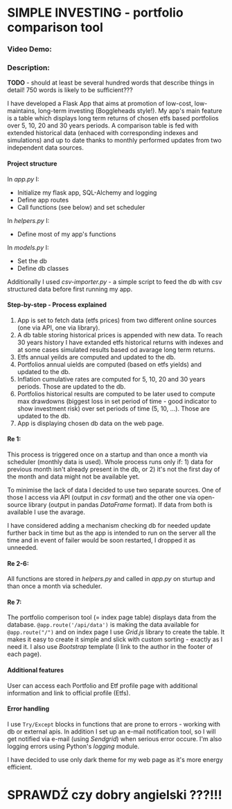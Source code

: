 # SIMPLE INVESTING - portfolio comparison tool
### Video Demo:  <URL HERE>
### Description:
**TODO** - should at least be several hundred words that describe things in detail! 750 words is likely to be sufficient???

I have developed a Flask App that aims at promotion of low-cost, low-maintains, long-term investing (Boggleheads style!). My app's main feature is a table which displays long term returns of chosen etfs based portfolios over 5, 10, 20 and 30 years periods. A comparison table is fed with extended historical data (enhaced with corresponding indexes and simulations) and up to date thanks to monthly performed updates from two independent data sources.

#### **Project structure**
In *app.py* I:
+ Initialize my flask app, SQL-Alchemy and logging
+ Define app routes
+ Call functions (see below) and set scheduler

In *helpers.py* I:
+ Define most of my app's functions

In *models.py* I:
+ Set the db
+ Define db classes

Additionally I used *csv-importer.py* - a simple script to feed the db with csv structured data before first running my app.

#### **Step-by-step - Process explained**

1. App is set to fetch data (etfs prices) from two different online sources (one via API, one via library).
2. A db table storing historical prices is appended with new data. To reach 30 years history I have extanded etfs historical returns with indexes and at some cases simulated results based od avarage long term returns.
3. Etfs annual yeilds are computed and updated to the db.
4. Portfolios annual uields are computed (based on etfs yields) and updated to the db.
5. Inflation cumulative rates are computed for 5, 10, 20 and 30 years periods. Those are updated to the db.
6. Portfolios historical results are computed to be later used to compute max drawdowns (biggest loss in set period of time - good indicator to show investment risk) over set periods of time (5, 10, ...). Those are updated to the db.
7. App is displaying chosen db data on the web page.

#### **Re 1:**
This process is triggered once on a startup and than once a month via scheduler (monthly data is used). Whole process runs only if: 1) data for previous month isn't already present in the db, or 2) it's not the first day of the month and data might not be available yet.

To minimise the lack of data I decided to use two separate sources. One of those I access via API (output in *csv* format) and the other one via open-source library (output in pandas *DataFrame* format). If data from both is available I use the avarage.

I have considered adding a mechanism checking db for needed update further back in time but as the app is intended to run on the server all the time and in event of failer would be soon restarted, I dropped it as unneeded.

#### **Re 2-6:**
All functions are stored in *helpers.py* and called in *app.py* on sturtup and than once a month via scheduler.

#### **Re 7:**
The portfolio comperison tool (= index page table) displays data from the database. `@app.route('/api/data')` is making the data available for `@app.route("/")` and on index page I use *Grid.js* library to create the table. It makes it easy to create it simple and slick with custom sorting - exactly as I need it. I also use *Bootstrap* template (I link to the author in the footer of each page).

#### **Additional features**
User can access each Portfolio and Etf profile page with additional information and link to official profile (Etfs).

#### **Error handling**
I use `Try/Except` blocks in functions that are prone to errors - working with db or external apis. In addition I set up an e-mail notification tool, so I will get notified via e-mail (using *Sendgrid*) when serious error occure. I'm also logging errors using Python's *logging* module.




I have decided to use only dark theme for my web page as it's more energy efficient.

# SPRAWDŹ czy dobry angielski ???!!!
